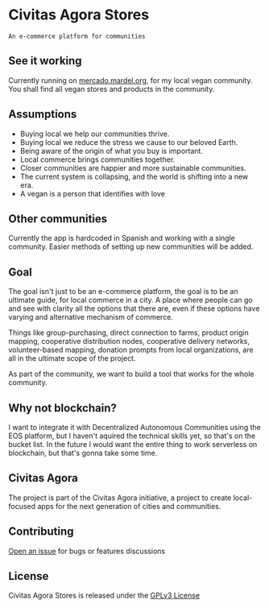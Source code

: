 # Civitas Agora Stores

    An e-commerce platform for communities

## See it working

Currently running on [mercado.mardel.org](https://mercado.mardel.org),
for my local vegan community. You shall find all vegan stores and products in the
community.

## Assumptions

- Buying local we help our communities thrive.
- Buying local we reduce the stress we cause to our beloved Earth.
- Being aware of the origin of what you buy is important.
- Local commerce brings communities together.
- Closer communities are happier and more sustainable communities.
- The current system is collapsing, and the world is shifting into a new era.
- A vegan is a person that identifies with love

## Other communities

Currently the app is hardcoded in Spanish and working with a single community.
Easier methods of setting up new communities will be added.

## Goal

The goal isn't just to be an e-commerce platform, the goal is to be an ultimate guide, for
local commerce in a city. A place where people can go and see with clarity all the
options that there are, even if these options have varying and alternative
mechanism of commerce.

Things like group-purchasing, direct connection to farms, product origin mapping,
cooperative distribution nodes, cooperative delivery networks,
volunteer-based mapping, donation prompts from local organizations,
are all in the ultimate scope of the project.

As part of the community, we want to build a tool that works for the whole community.

## Why not blockchain?

I want to integrate it with Decentralized Autonomous Communities using the EOS platform,
but I haven't aquired the technical skills yet, so that's on the bucket list. In the
future I would want the entire thing to work serverless on blockchain, but that's
gonna take some time.

## Civitas Agora

The project is part of the Civitas Agora initiative, a project to create
local-focused apps for the next generation of cities and communities.

## Contributing

[Open an issue](https://github.com/Zequez/civitas-agora-stores/issues) for bugs or features discussions

## License

Civitas Agora Stores is released under the [GPLv3 License](https://opensource.org/licenses/GPL-3.0)
